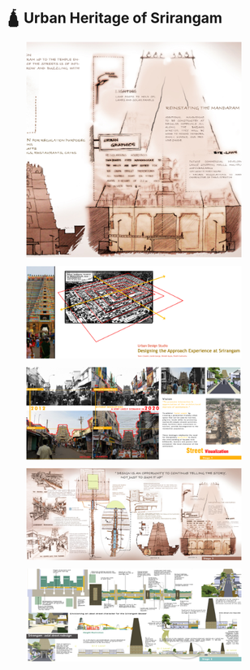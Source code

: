 # 🛕 Urban Heritage of Srirangam

<figure><img src="../../.gitbook/assets/ch_0 (2).jpg" alt=""><figcaption></figcaption></figure>

<figure><img src="../../.gitbook/assets/ch_1 (2).jpg" alt=""><figcaption></figcaption></figure>

<figure><img src="../../.gitbook/assets/ch_2 (1).jpg" alt=""><figcaption></figcaption></figure>

<figure><img src="../../.gitbook/assets/ch_3 (1).jpg" alt=""><figcaption></figcaption></figure>

<figure><img src="../../.gitbook/assets/ch_4 (1).jpg" alt=""><figcaption></figcaption></figure>





